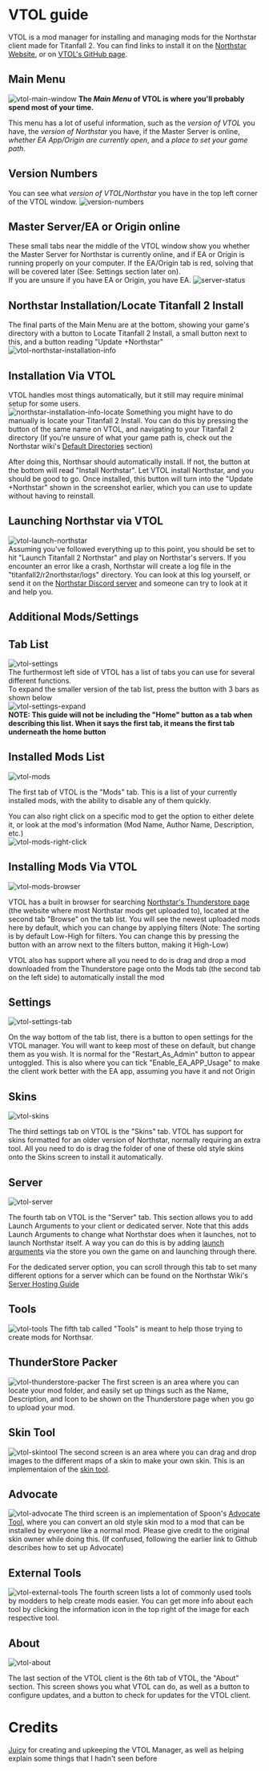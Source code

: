 # VTOL guide

VTOL is a mod manager for installing and managing mods for the Northstar client made for Titanfall 2. You can find links to install it on the [Northstar Website](https://northstar.tf), or on [VTOL's GitHub page](https://github.com/R2NorthstarTools/VTOL).

## Main Menu

![vtol-main-window](../../images/vtol-main-window.png)
**The *Main Menu* of VTOL is where you'll probably spend most of your time.**

This menu has a lot of useful information, such as the *version of VTOL* you have, the *version of Northstar* you have, if the Master Server is online, *whether EA App/Origin are currently open*, and a *place to set your game path*. 

## Version Numbers

You can see what *version of VTOL/Northstar* you have in the top left corner of the VTOL window.
![version-numbers](../../images/vtol-version-numbers.png)

## Master Server/EA or Origin online

These small tabs near the middle of the VTOL window show you whether the Master Server for Northstar is currently online, and if EA or Origin is running properly on your computer. If the EA/Origin tab is red, solving that will be covered later (See: Settings section later on).\
If you are unsure if you have EA or Origin, you have EA.
![server-status](../../images/vtol-server-status.png)

## Northstar Installation/Locate Titanfall 2 Install

The final parts of the Main Menu are at the bottom, showing your game's directory with a button to Locate Titanfall 2 Install, a small button next to this, and a button reading "Update +Northstar"
![vtol-northstar-installation-info](../../images/vtol-northstar-installation-info.png)

## Installation Via VTOL

VTOL handles most things automatically, but it still may require minimal setup for some users.\
![northstar-installation-info-locate](https://user-images.githubusercontent.com/70904206/219880765-0fce4934-33e0-4aef-900b-c18edfb9bc1e.jpg)
Something you might have to do manually is locate your Titanfall 2 Install. You can do this by pressing the button of the same name on VTOL, and navigating to your Titanfall 2 directory (If you're unsure of what your game path is, check out the Northstar wiki's [Default Directories](https://r2northstar.gitbook.io/r2northstar-wiki/installing-northstar/troubleshooting#game-location) section)

After doing this, Northsar should automatically install. If not, the button at the bottom will read "Install Northstar". Let VTOL install Northstar, and you should be good to go. Once installed, this button will turn into the "Update +Northstar" shown in the screenshot earlier, which you can use to update without having to reinstall.

## Launching Northstar via VTOL

![vtol-launch-northstar](../../images/vtol-launching-northstar.png)\
Assuming you've followed everything up to this point, you should be set to hit "Launch Titanfall 2 Northstar" and play on Northstar's servers. If you encounter an error like a crash, Northstar will create a log file in the "titanfall2/r2northstar/logs" directory. You can look at this log yourself, or send it on the [Northstar Discord server](https://discord.com/invite/northstar) and someone can try to look at it and help you.

## Additional Mods/Settings

## Tab List

![vtol-settings](../../images/vtol-settings.png)\
The furthermost left side of VTOL has a list of tabs you can use for several different functions.\
To expand the smaller version of the tab list, press the button with 3 bars as shown below\
![vtol-settings-expand](../../images/vtol-settings-expand.png)\
**NOTE: This guide will not be including the "Home" button as a tab when describing this list. When it says the first tab, it means the first tab underneath the home button**
## Installed Mods List

![vtol-mods](../../images/vtol-mods.png)

The first tab of VTOL is the "Mods" tab. This is a list of your currently installed mods, with the ability to disable any of them quickly.

You can also right click on a specific mod to get the option to either delete it, or look at the mod's information (Mod Name, Author Name, Description, etc.)\
![vtol-mods-right-click](../../images/vtol-mods-right-click.png)


## Installing Mods Via VTOL

![vtol-mods-browser](../../images/vtol-mods-browser.png)

VTOL has a built in browser for searching [Northstar's Thunderstore page](https://northstar.thunderstore.io/) (the website where most Northstar mods get uploaded to), located at the second tab "Browse" on the tab list. You will see the newest uploaded mods here by default, which you can change by applying filters (Note: The sorting is by default Low-High for filters. You can change this by pressing the button with an arrow next to the filters button, making it High-Low)

VTOL also has support where all you need to do is drag and drop a mod downloaded from the Thunderstore page onto the Mods tab (the second tab on the left side) to automatically install the mod

## Settings

![vtol-settings-tab](../../images/vtol-settings-tab.png)

On the way bottom of the tab list, there is a button to open settings for the VTOL manager. You will want to keep most of these on default, but change them as you wish. It is normal for the "Restart_As_Admin" button to appear untoggled. This is also where you can tick "Enable_EA_APP_Usage" to make the client work better with the EA app, assuming you have it and not Origin

## Skins

![vtol-skins](../../images/vtol-skins.png)

The third settings tab on VTOL is the "Skins" tab. VTOL has support for skins formatted for an older version of Northstar, normally requiring an extra tool. All you need to do is drag the folder of one of these old style skins onto the Skins screen to install it automatically.

## Server

![vtol-server](../../images/vtol-server.png)

The fourth tab on VTOL is the "Server" tab. This section allows you to add Launch Arguments to your client or dedicated server. Note that this adds Launch Arguments to change what Northstar does when it launches, not to launch Northstar itself. A way you can do this is by adding [launch arguments](https://r2northstar.gitbook.io/r2northstar-wiki/installing-northstar/troubleshooting#launch-opts) via the store you own the game on and launching through there.

For the dedicated server option, you can scroll through this tab to set many different options for a server which can be found on the Northstar Wiki's [Server Hosting Guide](https://r2northstar.gitbook.io/r2northstar-wiki/hosting-a-server-with-northstar/basic-listen-server)

## Tools

![vtol-tools](../../images/vtol-tools.png)
The fifth tab called "Tools" is meant to help those trying to create mods for Northsar. 

## ThunderStore Packer

![vtol-thunderstore-packer](../../images/vtol-thunderstore-packer.png)
The first screen is an area where you can locate your mod folder, and easily set up things such as the Name, Description, and Icon to be shown on the Thunderstore page when you go to upload your mod.

## Skin Tool

![vtol-skintool](../../images/vtol-skintool.png)
The second screen is an area where you can drag and drop images to the different maps of a skin to make your own skin. This is an implementaion of the [skin tool](https://github.com/zxcPandora/Titanfall2-SkinTool).

## Advocate

![vtol-advocate](../../images/vtol-advocate.png)
The third screen is an implementation of Spoon's [Advocate Tool](https://github.com/ASpoonPlaysGames/Advocate), where you can convert an old style skin mod to a mod that can be installed by everyone like a normal mod. Please give credit to the original skin owner while doing this. (If confused, following the earlier link to Github describes how to set up Advocate)

## External Tools

![vtol-external-tools](../../images/vtol-external-tools.png)
The fourth screen lists a lot of commonly used tools by modders to help create mods easier. You can get more info about each tool by clicking the information icon in the top right of the image for each respective tool.

## About

![vtol-about](../../images/vtol-about.png)

The last section of the VTOL client is the 6th tab of VTOL, the "About" section. This screen shows you what VTOL can do, as well as a button to configure updates, and a button to check for updates for the VTOL client.

# Credits 

[Juicy](https://github.com/BigSpice) for creating and upkeeping the VTOL Manager, as well as helping explain some things that I hadn't seen before
